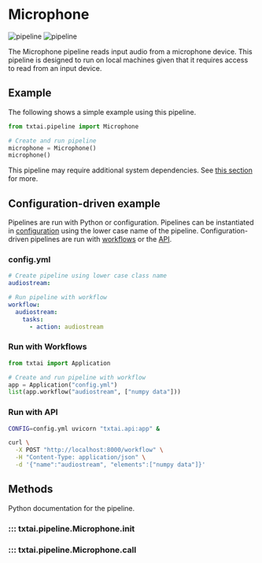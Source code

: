 # Microphone

![pipeline](../../images/pipeline.png#only-light)
![pipeline](../../images/pipeline-dark.png#only-dark)

The Microphone pipeline reads input audio from a microphone device. This pipeline is designed to run on local machines given that it requires access to read from an input device.

## Example

The following shows a simple example using this pipeline.

```python
from txtai.pipeline import Microphone

# Create and run pipeline
microphone = Microphone()
microphone()
```

This pipeline may require additional system dependencies. See [this section](../../../install#environment-specific-prerequisites) for more.

## Configuration-driven example

Pipelines are run with Python or configuration. Pipelines can be instantiated in [configuration](../../../api/configuration/#pipeline) using the lower case name of the pipeline. Configuration-driven pipelines are run with [workflows](../../../workflow/#configuration-driven-example) or the [API](../../../api#local-instance).

### config.yml
```yaml
# Create pipeline using lower case class name
audiostream:

# Run pipeline with workflow
workflow:
  audiostream:
    tasks:
      - action: audiostream
```

### Run with Workflows

```python
from txtai import Application

# Create and run pipeline with workflow
app = Application("config.yml")
list(app.workflow("audiostream", ["numpy data"]))
```

### Run with API

```bash
CONFIG=config.yml uvicorn "txtai.api:app" &

curl \
  -X POST "http://localhost:8000/workflow" \
  -H "Content-Type: application/json" \
  -d '{"name":"audiostream", "elements":["numpy data"]}'
```

## Methods

Python documentation for the pipeline.

### ::: txtai.pipeline.Microphone.__init__
### ::: txtai.pipeline.Microphone.__call__

